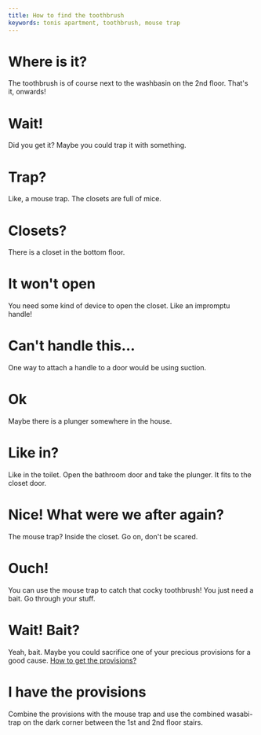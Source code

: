 ```yaml
---
title: How to find the toothbrush
keywords: tonis apartment, toothbrush, mouse trap
---
```

# Where is it?
The toothbrush is of course next to the washbasin on the 2nd floor. That's it, onwards!

# Wait!
Did you get it? Maybe you could trap it with something.

# Trap?
Like, a mouse trap. The closets are full of mice.

# Closets?
There is a closet in the bottom floor.

# It won't open
You need some kind of device to open the closet. Like an impromptu handle!

# Can't handle this...
One way to attach a handle to a door would be using suction.

# Ok
Maybe there is a plunger somewhere in the house.

# Like in?
Like in the toilet. Open the bathroom door and take the plunger. It fits to the closet door.

# Nice! What were we after again?
The mouse trap? Inside the closet. Go on, don't be scared.

# Ouch!
You can use the mouse trap to catch that cocky toothbrush! You just need a bait. Go through your stuff.

# Wait! Bait?
Yeah, bait. Maybe you could sacrifice one of your precious provisions for a good cause.
[How to get the provisions?][provisions]

# I have the provisions
Combine the provisions with the mouse trap and use the combined wasabi-trap on the dark corner between the 1st and 2nd floor stairs.

<!-- INTERNAL LINKS -->
[provisions]: /01-tonis-apartment/01-provisions.md
